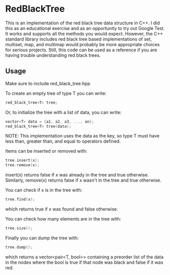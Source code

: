 # RedBlackTree
This is an implementation of the red black tree data structure in C++. I did this as an educational exercise and as an opportunity to try out Google Test. It works and supports all the methods you would expect. However, the C++ standard library includes red black tree based implementations of set, multiset, map, and multimap would probably be more appropriate choices for serious projects. Still, this code can be used as a reference if you are having trouble understanding red black trees.

## Usage

Make sure to include red_black_tree.hpp

To create an empty tree of type T you can write:
```C++
red_black_tree<T> tree;
```
Or, to initialize the tree with a list of data, you can write:
```C++
vector<T> data = {a1, a2, a3, ..., an};
red_black_tree<T> tree(data);
```
NOTE: This implementation uses the data as the key, so type T must have less than, greater than, and equal to operators defined.

Items can be inserted or removed with:

```C++
tree.insert(x);
tree.remove(x);
```

insert(x) returns false if x was already in the tree and true otherwise. Similarly, remove(x) returns false if x wasn't in the tree and true otherwise.

You can check if x is in the tree with:
```C++
tree.find(x);
```
which returns true if x was found and false otherwise.

You can check how many elements are in the tree with:
```C++
tree.size();
```

Finally you can dump the tree with:
```C++
tree.dump();
```
which returns a vector<pair<T, bool>> containing a preorder list of the data in the nodes where the bool is true if that node was black and false if it was red.
